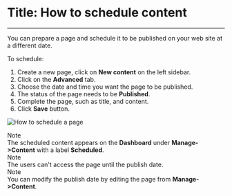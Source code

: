 # Title: How to schedule content
<!-- Position: 4 -->
<!-- Date: 2017-08-24 22:00:00 -->
---
You can prepare a page and schedule it to be published on your web site at a different date.

To schedule:
1. Create a new page, click on **New content** on the left sidebar.
2. Click on the **Advanced** tab.
3. Choose the date and time you want the page to be published.
4. The status of the page needs to be **Published**.
5. Complete the page, such as title, and content.
6. Click **Save** button.

![How to schedule a page](https://df6m0u2ovo2fu.cloudfront.net/images/documentation-english/scheduled-page.png)

<div class="note">
<div class="title">Note</div>
The scheduled content appears on the <b>Dashboard</b> under <b>Manage->Content</b> with a label <b>Scheduled</b>.
</div>

<div class="note">
<div class="title">Note</div>
The users can't access the page until the publish date.
</div>

<div class="note">
<div class="title">Note</div>
You can modify the publish date by editing the page from <b>Manage->Content</b>.
</div>

